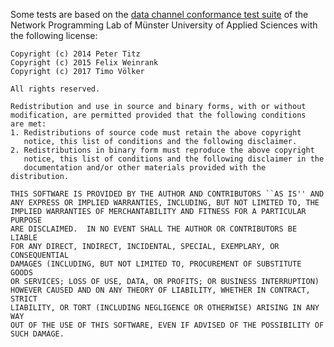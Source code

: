 Some tests are based on the [data channel conformance test
suite][nplab-webrtc-dc-playground] of the Network Programming Lab of Münster
University of Applied Sciences with the following license:

    Copyright (c) 2014 Peter Titz
    Copyright (c) 2015 Felix Weinrank
    Copyright (c) 2017 Timo Völker

    All rights reserved.

    Redistribution and use in source and binary forms, with or without
    modification, are permitted provided that the following conditions
    are met:
    1. Redistributions of source code must retain the above copyright
       notice, this list of conditions and the following disclaimer.
    2. Redistributions in binary form must reproduce the above copyright
       notice, this list of conditions and the following disclaimer in the
       documentation and/or other materials provided with the distribution.

    THIS SOFTWARE IS PROVIDED BY THE AUTHOR AND CONTRIBUTORS ``AS IS'' AND
    ANY EXPRESS OR IMPLIED WARRANTIES, INCLUDING, BUT NOT LIMITED TO, THE
    IMPLIED WARRANTIES OF MERCHANTABILITY AND FITNESS FOR A PARTICULAR PURPOSE
    ARE DISCLAIMED.  IN NO EVENT SHALL THE AUTHOR OR CONTRIBUTORS BE LIABLE
    FOR ANY DIRECT, INDIRECT, INCIDENTAL, SPECIAL, EXEMPLARY, OR CONSEQUENTIAL
    DAMAGES (INCLUDING, BUT NOT LIMITED TO, PROCUREMENT OF SUBSTITUTE GOODS
    OR SERVICES; LOSS OF USE, DATA, OR PROFITS; OR BUSINESS INTERRUPTION)
    HOWEVER CAUSED AND ON ANY THEORY OF LIABILITY, WHETHER IN CONTRACT, STRICT
    LIABILITY, OR TORT (INCLUDING NEGLIGENCE OR OTHERWISE) ARISING IN ANY WAY
    OUT OF THE USE OF THIS SOFTWARE, EVEN IF ADVISED OF THE POSSIBILITY OF
    SUCH DAMAGE.



[nplab-webrtc-dc-playground]: https://github.com/nplab/WebRTC-Data-Channel-Playground/tree/master/conformance-tests
